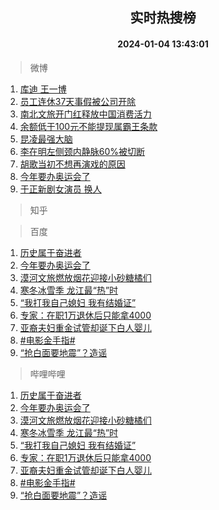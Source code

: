 <div align="center"><h2>实时热搜榜</h2><h4>2024-01-04 13:43:01</h4></div>

> 微博  

1. [库迪 王一博](https://s.weibo.com/weibo?q=%E5%BA%93%E8%BF%AA%20%E7%8E%8B%E4%B8%80%E5%8D%9A&t=31&band_rank=1&Refer=top)<br />
2. [员工连休37天事假被公司开除](https://s.weibo.com/weibo?q=%23%E5%91%98%E5%B7%A5%E8%BF%9E%E4%BC%9137%E5%A4%A9%E4%BA%8B%E5%81%87%E8%A2%AB%E5%85%AC%E5%8F%B8%E5%BC%80%E9%99%A4%23&t=31&band_rank=2&Refer=top)<br />
3. [南北文旅开门红释放中国消费活力](https://s.weibo.com/weibo?q=%23%E5%8D%97%E5%8C%97%E6%96%87%E6%97%85%E5%BC%80%E9%97%A8%E7%BA%A2%E9%87%8A%E6%94%BE%E4%B8%AD%E5%9B%BD%E6%B6%88%E8%B4%B9%E6%B4%BB%E5%8A%9B%23&t=31&band_rank=3&Refer=top)<br />
4. [余额低于100元不能提现属霸王条款](https://s.weibo.com/weibo?q=%23%E4%BD%99%E9%A2%9D%E4%BD%8E%E4%BA%8E100%E5%85%83%E4%B8%8D%E8%83%BD%E6%8F%90%E7%8E%B0%E5%B1%9E%E9%9C%B8%E7%8E%8B%E6%9D%A1%E6%AC%BE%23&t=31&band_rank=4&Refer=top)<br />
5. [昆凌最强大脑](https://s.weibo.com/weibo?q=%E6%98%86%E5%87%8C%E6%9C%80%E5%BC%BA%E5%A4%A7%E8%84%91&t=31&band_rank=5&Refer=top)<br />
6. [李在明左侧颈内静脉60%被切断](https://s.weibo.com/weibo?q=%23%E6%9D%8E%E5%9C%A8%E6%98%8E%E5%B7%A6%E4%BE%A7%E9%A2%88%E5%86%85%E9%9D%99%E8%84%8960%25%E8%A2%AB%E5%88%87%E6%96%AD%23&t=31&band_rank=6&Refer=top)<br />
7. [胡歌当初不想再演戏的原因](https://s.weibo.com/weibo?q=%23%E8%83%A1%E6%AD%8C%E5%BD%93%E5%88%9D%E4%B8%8D%E6%83%B3%E5%86%8D%E6%BC%94%E6%88%8F%E7%9A%84%E5%8E%9F%E5%9B%A0%23&t=31&band_rank=7&Refer=top)<br />
8. [今年要办奥运会了](https://s.weibo.com/weibo?q=%E4%BB%8A%E5%B9%B4%E8%A6%81%E5%8A%9E%E5%A5%A5%E8%BF%90%E4%BC%9A%E4%BA%86&t=31&band_rank=8&Refer=top)<br />
9. [于正新剧女演员 换人](https://s.weibo.com/weibo?q=%E4%BA%8E%E6%AD%A3%E6%96%B0%E5%89%A7%E5%A5%B3%E6%BC%94%E5%91%98%20%E6%8D%A2%E4%BA%BA&t=31&band_rank=9&Refer=top)<br />

> 知乎  


> 百度  

1. [历史属于奋进者](https://www.baidu.com/s?wd=%E5%8E%86%E5%8F%B2%E5%B1%9E%E4%BA%8E%E5%A5%8B%E8%BF%9B%E8%80%85&sa=fyb_news&rsv_dl=fyb_news)<br />
2. [今年要办奥运会了](https://www.baidu.com/s?wd=%E4%BB%8A%E5%B9%B4%E8%A6%81%E5%8A%9E%E5%A5%A5%E8%BF%90%E4%BC%9A%E4%BA%86&sa=fyb_news&rsv_dl=fyb_news)<br />
3. [漠河文旅燃放烟花迎接小砂糖橘们](https://www.baidu.com/s?wd=%E6%BC%A0%E6%B2%B3%E6%96%87%E6%97%85%E7%87%83%E6%94%BE%E7%83%9F%E8%8A%B1%E8%BF%8E%E6%8E%A5%E5%B0%8F%E7%A0%82%E7%B3%96%E6%A9%98%E4%BB%AC&sa=fyb_news&rsv_dl=fyb_news)<br />
4. [寒冬冰雪季 龙江最“热”时](https://www.baidu.com/s?wd=%E5%AF%92%E5%86%AC%E5%86%B0%E9%9B%AA%E5%AD%A3+%E9%BE%99%E6%B1%9F%E6%9C%80%E2%80%9C%E7%83%AD%E2%80%9D%E6%97%B6&sa=fyb_news&rsv_dl=fyb_news)<br />
5. [“我打我自己媳妇 我有结婚证”](https://www.baidu.com/s?wd=%E2%80%9C%E6%88%91%E6%89%93%E6%88%91%E8%87%AA%E5%B7%B1%E5%AA%B3%E5%A6%87+%E6%88%91%E6%9C%89%E7%BB%93%E5%A9%9A%E8%AF%81%E2%80%9D&sa=fyb_news&rsv_dl=fyb_news)<br />
6. [专家：在职1万退休后只能拿4000](https://www.baidu.com/s?wd=%E4%B8%93%E5%AE%B6%EF%BC%9A%E5%9C%A8%E8%81%8C1%E4%B8%87%E9%80%80%E4%BC%91%E5%90%8E%E5%8F%AA%E8%83%BD%E6%8B%BF4000&sa=fyb_news&rsv_dl=fyb_news)<br />
7. [亚裔夫妇重金试管却诞下白人婴儿](https://www.baidu.com/s?wd=%E4%BA%9A%E8%A3%94%E5%A4%AB%E5%A6%87%E9%87%8D%E9%87%91%E8%AF%95%E7%AE%A1%E5%8D%B4%E8%AF%9E%E4%B8%8B%E7%99%BD%E4%BA%BA%E5%A9%B4%E5%84%BF&sa=fyb_news&rsv_dl=fyb_news)<br />
8. [#电影金手指#](https://www.baidu.com/s?wd=%23%E7%94%B5%E5%BD%B1%E9%87%91%E6%89%8B%E6%8C%87%23&sa=fyb_news&rsv_dl=fyb_news)<br />
9. [“抢白面要地震”？造谣](https://www.baidu.com/s?wd=%E2%80%9C%E6%8A%A2%E7%99%BD%E9%9D%A2%E8%A6%81%E5%9C%B0%E9%9C%87%E2%80%9D%EF%BC%9F%E9%80%A0%E8%B0%A3&sa=fyb_news&rsv_dl=fyb_news)<br />

> 哔哩哔哩  

1. [历史属于奋进者](https://www.baidu.com/s?wd=%E5%8E%86%E5%8F%B2%E5%B1%9E%E4%BA%8E%E5%A5%8B%E8%BF%9B%E8%80%85&sa=fyb_news&rsv_dl=fyb_news)<br />
2. [今年要办奥运会了](https://www.baidu.com/s?wd=%E4%BB%8A%E5%B9%B4%E8%A6%81%E5%8A%9E%E5%A5%A5%E8%BF%90%E4%BC%9A%E4%BA%86&sa=fyb_news&rsv_dl=fyb_news)<br />
3. [漠河文旅燃放烟花迎接小砂糖橘们](https://www.baidu.com/s?wd=%E6%BC%A0%E6%B2%B3%E6%96%87%E6%97%85%E7%87%83%E6%94%BE%E7%83%9F%E8%8A%B1%E8%BF%8E%E6%8E%A5%E5%B0%8F%E7%A0%82%E7%B3%96%E6%A9%98%E4%BB%AC&sa=fyb_news&rsv_dl=fyb_news)<br />
4. [寒冬冰雪季 龙江最“热”时](https://www.baidu.com/s?wd=%E5%AF%92%E5%86%AC%E5%86%B0%E9%9B%AA%E5%AD%A3+%E9%BE%99%E6%B1%9F%E6%9C%80%E2%80%9C%E7%83%AD%E2%80%9D%E6%97%B6&sa=fyb_news&rsv_dl=fyb_news)<br />
5. [“我打我自己媳妇 我有结婚证”](https://www.baidu.com/s?wd=%E2%80%9C%E6%88%91%E6%89%93%E6%88%91%E8%87%AA%E5%B7%B1%E5%AA%B3%E5%A6%87+%E6%88%91%E6%9C%89%E7%BB%93%E5%A9%9A%E8%AF%81%E2%80%9D&sa=fyb_news&rsv_dl=fyb_news)<br />
6. [专家：在职1万退休后只能拿4000](https://www.baidu.com/s?wd=%E4%B8%93%E5%AE%B6%EF%BC%9A%E5%9C%A8%E8%81%8C1%E4%B8%87%E9%80%80%E4%BC%91%E5%90%8E%E5%8F%AA%E8%83%BD%E6%8B%BF4000&sa=fyb_news&rsv_dl=fyb_news)<br />
7. [亚裔夫妇重金试管却诞下白人婴儿](https://www.baidu.com/s?wd=%E4%BA%9A%E8%A3%94%E5%A4%AB%E5%A6%87%E9%87%8D%E9%87%91%E8%AF%95%E7%AE%A1%E5%8D%B4%E8%AF%9E%E4%B8%8B%E7%99%BD%E4%BA%BA%E5%A9%B4%E5%84%BF&sa=fyb_news&rsv_dl=fyb_news)<br />
8. [#电影金手指#](https://www.baidu.com/s?wd=%23%E7%94%B5%E5%BD%B1%E9%87%91%E6%89%8B%E6%8C%87%23&sa=fyb_news&rsv_dl=fyb_news)<br />
9. [“抢白面要地震”？造谣](https://www.baidu.com/s?wd=%E2%80%9C%E6%8A%A2%E7%99%BD%E9%9D%A2%E8%A6%81%E5%9C%B0%E9%9C%87%E2%80%9D%EF%BC%9F%E9%80%A0%E8%B0%A3&sa=fyb_news&rsv_dl=fyb_news)<br />
